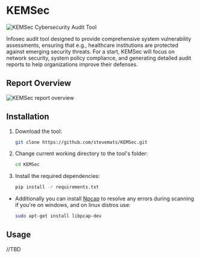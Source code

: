 # KEMSec

![KEMSec Cybersecurity Audit Tool](https://ciiblog.in/wp-content/uploads/2024/03/Cyber-Security-in-the-Industry-1024x280.png)

Infosec audit tool designed to provide comprehensive system vulnerability assessments, ensuring that e.g., healthcare institutions are protected against emerging security threats. For a start, KEMSec will focus on network security, system policy compliance, and generating detailed audit reports to help organizations improve their defenses.

## Report Overview

![KEMSec report overview](https://github.com/user-attachments/assets/a1cc014f-171b-4759-acda-14aa93f0b4fd)

## Installation

1. Download the tool:

   ```bash
   git clone https://github.com/stevemats/KEMSec.git
   ```

2. Change current working directory to the tool's folder:

   ```bash
   cd KEMSec
   ```

3. Install the required dependencies:

   ```bash
   pip install -r requirements.txt
   ```

- Additionally you can install [Npcap](https://npcap.com/#download) to resolve any errors during scanning if you're on windows, and on linux distros use:

  ```bash
  sudo apt-get install libpcap-dev
  ```

## Usage

//TBD
